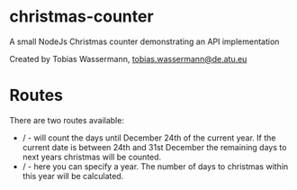 # christmas-counter
A small NodeJs Christmas counter demonstrating an API implementation

Created by Tobias Wassermann, <tobias.wassermann@de.atu.eu>

# Routes

There are two routes available:

* / - will count the days until December 24th of the 
  current year. If the current date is between 24th and 31st December the 
  remaining days to next years christmas will be counted.
* /<year> - here you can specify a year. The number of days to christmas
  within this year will be calculated.